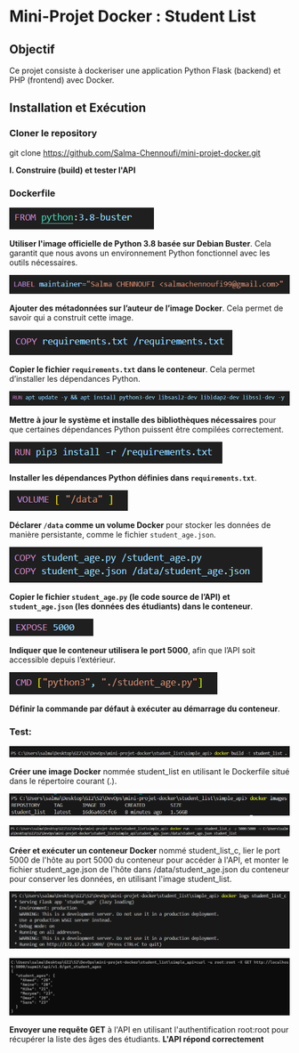 #  Mini-Projet Docker : Student List

##  Objectif
Ce projet consiste à dockeriser une application Python Flask (backend) et PHP (frontend) avec Docker.

## Installation et Exécution
###  Cloner le repository

git clone https://github.com/Salma-Chennoufi/mini-projet-docker.git

**I. Construire (build) et tester l'API**

###  Dockerfile 

![](/screenshots/image-1.png)

**Utiliser l'image officielle de Python 3.8 basée sur Debian Buster**. Cela garantit que nous avons un environnement Python fonctionnel avec les outils nécessaires.


![](/screenshots/image-2.png)

 **Ajouter des métadonnées sur l’auteur de l’image Docker**. Cela permet de savoir qui a construit cette image.


![](/screenshots/image-3.png)

**Copier le fichier `requirements.txt` dans le conteneur**. Cela permet d’installer les dépendances Python.


![](/screenshots/image-4.png)

**Mettre à jour le système et installe des bibliothèques nécessaires** pour que certaines dépendances Python puissent être compilées correctement.


![](/screenshots/image-5.png)

**Installer les dépendances Python définies dans `requirements.txt`**.


![](/screenshots/image-6.png)

**Déclarer `/data` comme un volume Docker** pour stocker les données de manière persistante, comme le fichier `student_age.json`.


![](/screenshots/image-7.png)

**Copier le fichier `student_age.py` (le code source de l’API) et `student_age.json` (les données des étudiants) dans le conteneur**.


![](/screenshots/image-8.png)

**Indiquer que le conteneur utilisera le port 5000**, afin que l’API soit accessible depuis l’extérieur.


![](/screenshots/image-9.png)

**Définir la commande par défaut à exécuter au démarrage du conteneur**. 



### Test:

![](/screenshots/image-10.png)

**Créer une image Docker** nommée student_list en utilisant le Dockerfile situé dans le répertoire courant (.).

![](/screenshots/image-11.png)


![](/screenshots/image-12.png)

 **Créer et exécuter un conteneur Docker** nommé student_list_c, lier le port 5000 de l'hôte au port 5000 du conteneur pour accéder à l'API, et monter le fichier student_age.json de l'hôte dans /data/student_age.json du conteneur pour conserver les données, en utilisant l'image student_list.


![](/screenshots/image-13.png)

![](/screenshots/image-14.png)

**Envoyer une requête GET** à l'API en utilisant l'authentification root:root pour récupérer la liste des âges des étudiants.
**L'API répond correctement**

